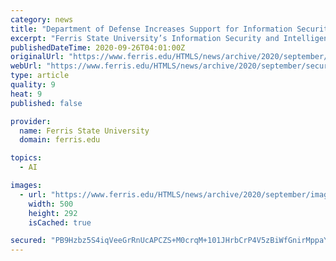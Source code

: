 ```yaml
---
category: news
title: "Department of Defense Increases Support for Information Security and Intelligence, Artificial Intelligence Curriculum to Begin"
excerpt: "Ferris State University’s Information Security and Intelligence program has secured a Department of Defense grant to help with the development of an Artificial Intelligence curriculum, student scholarships and support directed to the ISI’s Cyber Competition schedule."
publishedDateTime: 2020-09-26T04:01:00Z
originalUrl: "https://www.ferris.edu/HTMLS/news/archive/2020/september/security.htm"
webUrl: "https://www.ferris.edu/HTMLS/news/archive/2020/september/security.htm"
type: article
quality: 9
heat: 9
published: false

provider:
  name: Ferris State University
  domain: ferris.edu

topics:
  - AI

images:
  - url: "https://www.ferris.edu/HTMLS/news/archive/2020/september/images/cyber-competition-main.jpg"
    width: 500
    height: 292
    isCached: true

secured: "PB9Hzbz5S4iqVeeGrRnUcAPCZS+M0crqM+101JHrbCrP4V5zBiWfGnirMppaY/LxioSbOWViIwXFNksPJ4amGDN3kx1dpL1OTiz9ZSsubkFm4ewwCvVhTVZkh0ARSsP/GeCRrrrq2GH3HImk4ZbECcrZGnNTDJEoJb4LjqnNhUAyOKSoHkyJUZ0IEWjE57GCyKFcXN+IHOhk/9W3Zu2RDhn2WkvNejzWiCLk8rNM+46qgH4z9b5CaZ+8HlRzGQuI1l0Pu/zI7kdH6AgyKe6cwE/fpGh/QlF0AXDa8YEKykuarxNXWFxvP4w6fS0AxyYkKx0QGtTg1Y1Rouus1seQjTPmIFjSBl52SwrtGY7LG6A=;uBzQ7AzV5vsCPdqwxhTVvg=="
---
```



